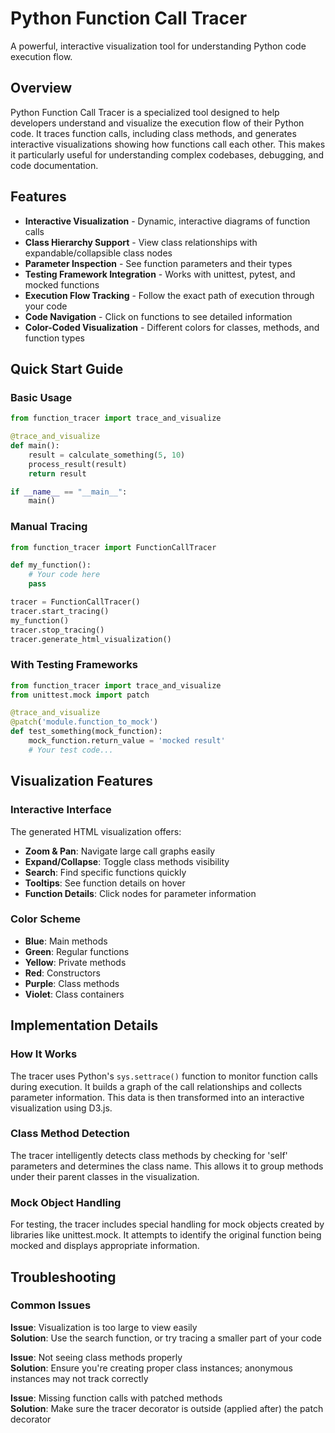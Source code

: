 # Python Function Call Tracer

A powerful, interactive visualization tool for understanding Python code execution flow.

## Overview

Python Function Call Tracer is a specialized tool designed to help developers understand and visualize the execution flow of their Python code. It traces function calls, including class methods, and generates interactive visualizations showing how functions call each other. This makes it particularly useful for understanding complex codebases, debugging, and code documentation.

## Features

- **Interactive Visualization** - Dynamic, interactive diagrams of function calls
- **Class Hierarchy Support** - View class relationships with expandable/collapsible class nodes
- **Parameter Inspection** - See function parameters and their types
- **Testing Framework Integration** - Works with unittest, pytest, and mocked functions
- **Execution Flow Tracking** - Follow the exact path of execution through your code
- **Code Navigation** - Click on functions to see detailed information
- **Color-Coded Visualization** - Different colors for classes, methods, and function types

## Quick Start Guide

### Basic Usage

```python
from function_tracer import trace_and_visualize

@trace_and_visualize
def main():
    result = calculate_something(5, 10)
    process_result(result)
    return result

if __name__ == "__main__":
    main()
```

### Manual Tracing

```python
from function_tracer import FunctionCallTracer

def my_function():
    # Your code here
    pass

tracer = FunctionCallTracer()
tracer.start_tracing()
my_function()
tracer.stop_tracing()
tracer.generate_html_visualization()
```

### With Testing Frameworks

```python
from function_tracer import trace_and_visualize
from unittest.mock import patch

@trace_and_visualize
@patch('module.function_to_mock')
def test_something(mock_function):
    mock_function.return_value = 'mocked result'
    # Your test code...
```

## Visualization Features

### Interactive Interface

The generated HTML visualization offers:

- **Zoom & Pan**: Navigate large call graphs easily
- **Expand/Collapse**: Toggle class methods visibility
- **Search**: Find specific functions quickly
- **Tooltips**: See function details on hover
- **Function Details**: Click nodes for parameter information

### Color Scheme

- **Blue**: Main methods
- **Green**: Regular functions
- **Yellow**: Private methods
- **Red**: Constructors
- **Purple**: Class methods
- **Violet**: Class containers

## Implementation Details

### How It Works

The tracer uses Python's `sys.settrace()` function to monitor function calls during execution. It builds a graph of the call relationships and collects parameter information. This data is then transformed into an interactive visualization using D3.js.

### Class Method Detection

The tracer intelligently detects class methods by checking for 'self' parameters and determines the class name. This allows it to group methods under their parent classes in the visualization.

### Mock Object Handling

For testing, the tracer includes special handling for mock objects created by libraries like unittest.mock. It attempts to identify the original function being mocked and displays appropriate information.

## Troubleshooting

### Common Issues

**Issue**: Visualization is too large to view easily  
**Solution**: Use the search function, or try tracing a smaller part of your code

**Issue**: Not seeing class methods properly  
**Solution**: Ensure you're creating proper class instances; anonymous instances may not track correctly

**Issue**: Missing function calls with patched methods  
**Solution**: Make sure the tracer decorator is outside (applied after) the patch decorator
